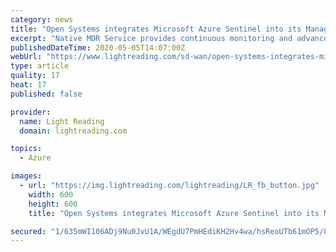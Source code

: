 ```yaml
---
category: news
title: "Open Systems integrates Microsoft Azure Sentinel into its Managed Detection and Response (MDR) Security Service"
excerpt: "Native MDR Service provides continuous monitoring and advanced threat detection across the entire cyber kill chain."
publishedDateTime: 2020-05-05T14:07:00Z
webUrl: "https://www.lightreading.com/sd-wan/open-systems-integrates-microsoft-azure-sentinel-into-its-managed-detection-and-response-(mdr)-security-service/d/d-id/759405"
type: article
quality: 17
heat: 17
published: false

provider:
  name: Light Reading
  domain: lightreading.com

topics:
  - Azure

images:
  - url: "https://img.lightreading.com/lightreading/LR_fb_button.jpg"
    width: 600
    height: 600
    title: "Open Systems integrates Microsoft Azure Sentinel into its Managed Detection and Response (MDR) Security Service"

secured: "1/635mWI106ADj9Nu0JvU1A/WEgdU7PmHEdiKH2Hv4wa/hsReoUTb61mOP5/8zsuPmM2w+SYtg040Ctnt45PVBLE3ZzwRnHiJe3j2+nq9QU3GoTBxbhP9CIz/EmgwKZgFWHHQvCaFRz+Xk0YGijMbFa5Tsm+4UGPQAGO47+7v19nzxZiyKKsJRBVN4QTHpmFpQosy0F82x/fRBPdnXeHqQ8TlTnSgtUDuivKcq+RoGsXSqrRIrl1WoLPmIf4DetgfZZPhbWOR8HEHuiFDad+7wYPjNA9/7Kz3afILbaafkoOFycJLC8As/uQHS3AWgDs;4tYT4/ak4W5HuOKYoA7P7Q=="
---
```


